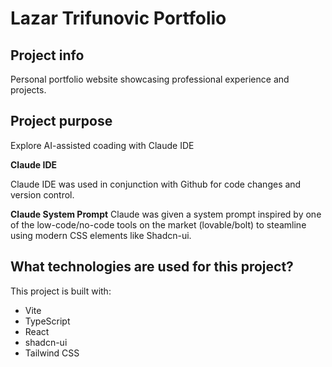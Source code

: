 # Lazar Trifunovic Portfolio

## Project info

Personal portfolio website showcasing professional experience and projects.

## Project purpose

Explore AI-assisted coading with Claude IDE

**Claude IDE**

Claude IDE was used in conjunction with Github for code changes and version control.

**Claude System Prompt**
Claude was given a system prompt inspired by one of the low-code/no-code tools on the market (lovable/bolt) to steamline using modern CSS elements like Shadcn-ui.


## What technologies are used for this project?

This project is built with:

- Vite
- TypeScript
- React
- shadcn-ui
- Tailwind CSS

